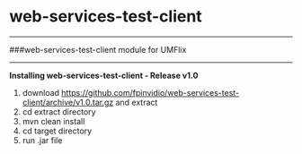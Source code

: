web-services-test-client
==============

---
###web-services-test-client module for UMFlix

---

**Installing web-services-test-client - Release v1.0**

1. download https://github.com/fpinvidio/web-services-test-client/archive/v1.0.tar.gz and extract
2. cd extract directory
3. mvn clean install
4. cd target directory
5. run .jar file